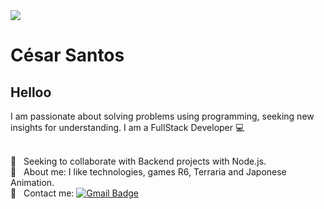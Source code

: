 <img width="auto" src="https://github.com/tgmarinho/tgmarinho/blob/master/banner.png">


# César Santos

## Helloo

I am passionate about solving problems using programming, seeking new insights for understanding.
I am a FullStack Developer :computer:

 <br/> :blue_heart: &nbsp; Seeking to collaborate with Backend projects with Node.js.
 <br/> 💬  &nbsp; About me: I like technologies, games R6, Terraria and Japonese Animation.
 <br/> :email: &nbsp; Contact me: [![Gmail Badge](https://img.shields.io/badge/-cesar.santos2042@gmail.com-c14438?style=flat-square&logo=Gmail&logoColor=white&link=mailto:tgmarinho@gmail.com)](mailto:cesar.santos2042@gmail.com)
